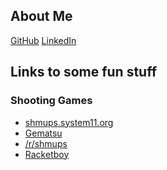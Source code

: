 ## About Me
<a href="https://github.com/jrhinds" class="btn btn-github"><span class="icon"></span>GitHub</a>
<a href="https://www.linkedin.com/in/jrhinds000" class="btn"><span class="icon"></span>LinkedIn</a>
## Links to some fun stuff
### Shooting Games
* [shmups.system11.org](https://shmups.system11.org/)
* [Gematsu](https://www.gematsu.com/genres/shoot-em-up)
* [/r/shmups](https://www.reddit.com/r/shmups/)
* [Racketboy](https://www.racketboy.com/retro/shooters)
